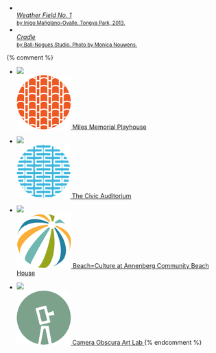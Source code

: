 <ul class="venues">
  <li>
    <a href="https://www.publicartarchive.org/node/72128">
      <span class="image"><img src="https://static-artsamo.digitalservice.la/uploads/weather-field-tongva.jpg" height="150" alt="" /></span><br />
      <span class="text">
        <span>
          <em>Weather Field No. 1</em><br />
          <small>by Inigo Mañglano-Ovalle. Tongva Park, 2013.</small>
        </span>
      </span>
    </a>
  </li>
  <li>
    <a href="https://www.publicartarchive.org/node/50713">
      <span class="image"><img src="https://static-artsamo.digitalservice.la/uploads/artsamo.jpg" height="150" alt="" /></span><br />
      <span class="text">
        <span>
          <em>Cradle</em><br />
          <small>by Ball-Nogues Studio. Photo by Monica Nouwens.</small>
        </span>
      </span>
    </a>
  </li>
  <!--
  <li>
    <a href="https://www.publicartarchive.org/node/50624">
      <span class="image"><img src="https://static-artsamo.digitalservice.la/uploads/go-see-art.jpg" height="150" alt="" /></span><br />
      <span class="text">
        <span>
          <em>Wheels</em><br />
          <small>by Anne Marie Karlsen.</small>
        </span>
      </span>
    </a>
  </li>
  -->
</ul>

{% comment %}
* [
    ![](https://static-artsamo.digitalservice.la/uploads/milesplayhouse.jpg)  
    ![](/assets/images/icon-miles-playhouse.png)
    Miles Memorial Playhouse
  ](/miles-memorial-playhouse/)

* [
    ![](https://static-artsamo.digitalservice.la/uploads/civicauditorium.jpg)  
    ![](/assets/images/icon-civic-auditorium.png)
    The Civic Auditorium
  ](https://www.smgov.net/departments/ccs/civicauditorium/)

* [
    ![](https://static-artsamo.digitalservice.la/uploads/beach-culture.jpg)  
    ![](/assets/images/icon-beachhouse.png)
    Beach=Culture at Annenberg Community Beach House
  ](/beach-culture/)

* [
    ![](https://static-artsamo.digitalservice.la/uploads/cameraobscura.jpg)  
    ![](/assets/images/icon-camera-obscura.png)
    Camera Obscura Art Lab
  ](/camera-obscura-art-lab/)
{% endcomment %}
